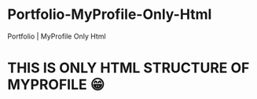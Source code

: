 # Portfolio-MyProfile-Only-Html
Portfolio | MyProfile Only Html
<h1>THIS IS ONLY HTML STRUCTURE OF MYPROFILE 😁</h1>
